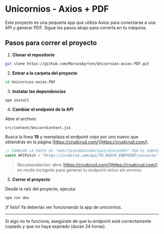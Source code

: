 #  Unicornios - Axios + PDF

Este proyecto es una pequeña app que utiliza Axios para conectarse a una API y generar PDF. Sigue los pasos abajo para correrla en tu máquina.

##  Pasos para correr el proyecto

1. **Clonar el repositorio**

```bash
git clone https://github.com/MarcosAyrton/Unicornios-axios-PDF.git
```

2. **Entrar a la carpeta del proyecto**

```bash
cd Unicornios-axios-PDF
```

3. **Instalar las dependencias**

```bash
npm install
```

4. **Cambiar el endpoint de la API**

Abre el archivo:

```
src/context/UnicornContext.jsx
```

Busca la línea **19** y reemplaza el endpoint viejo por uno nuevo que obtendrás en la página [https://crudcrud.com/](https://crudcrud.com/).

```js
// CAMBIAR LA PARTE DE "608c7262bd6843468f2e61c939c93093" POR EL ENDPOINT GENERADO EN CRUDCRUD EN SU PROPIO NAVEGADOR (RECOMIENDO USAR PÁGINA DE INCOGNITO PARA EVITAR ERRORES)
const APIFetch = "https://crudcrud.com/api/TU_NUEVO_ENDPOINT/unicorns";
```

>  *Recomendación:* abre [https://crudcrud.com/](https://crudcrud.com/) en modo incógnito para generar tu endpoint único sin errores.

5. **Correr el proyecto**

Desde la raíz del proyecto, ejecuta:

```bash
npm run dev
```

¡Y listo! Ya deberías ver funcionando la app de unicornios.

---

 Si algo no te funciona, asegúrate de que tu endpoint esté correctamente copiado y que no haya expirado (duran 24 horas).
